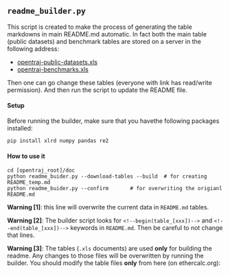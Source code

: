 ## `readme_builder.py`
This script is created to make the process of generating the table markdowns in main README.md automatic. In fact both the main table (public datasets) and benchmark tables are stored on a server in the following address:
- [opentraj-public-datasets.xls](https://ethercalc.org/5xdmtogai5l8)
- [opentraj-benchmarks.xls](https://ethercalc.org/bzn1f11s4w2b)

Then one can go change these tables (everyone with link has read/write permission). And then run the script to update the README file.

#### Setup
Before running the builder, make sure that you havethe following packages installed:
```shell script
pip install xlrd numpy pandas re2
```

#### How to use it
```shell script
cd [opentraj_root]/doc
python readme_buider.py --download-tables --build  # for creating README_temp.md
python readme_buider.py --confirm       # for overwriting the origianl README.md
```

**Warning [1]**: this line will overwrite the current data in `README.md` tables.

**Warning [2]**: The builder script looks for `<!--begin(table_[xxx])-->` and `<!--end(table_[xxx])-->` keywords in `README.md`. Then be careful to not change that lines.

**Warning [3]**: The tables (`.xls` documents) are used **only** for building the readme. Any changes to those files will be overwritten by running the builder.
You should modify the table files **only** from here (on ethercalc.org):

